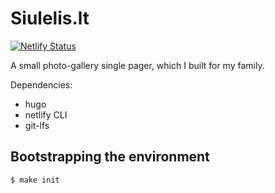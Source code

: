 # Siulelis.lt

[![Netlify Status](https://api.netlify.com/api/v1/badges/b7c186bf-078d-4237-b6aa-2d868f1a5495/deploy-status)](https://app.netlify.com/sites/stupefied-kalam-e85212/deploys)

A small photo-gallery single pager, which I built for my family.

Dependencies:
- hugo
- netlify CLI
- git-lfs

## Bootstrapping the environment

```
$ make init
```
